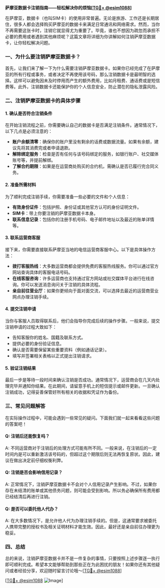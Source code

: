 **萨摩亚数据卡注销指南——轻松解决你的烦恼[[TG💪+ @esim1088](https://t.me/s/esim1088)]**

在萨摩亚，数据卡（也叫SIM卡）的使用非常普遍。无论是旅游、工作还是长期居住，很多人都会选择购买萨摩亚的数据卡来满足日常通讯和网络需求。然而，当你不再需要这张卡时，注销它就显得尤为重要了。毕竟，谁也不想因为疏忽而承担不必要的费用或者遇到其他麻烦呢？这篇文章将详细为你讲解如何注销萨摩亚数据卡，让你轻松解决问题。

### 一、为什么要注销萨摩亚数据卡？

首先，让我们来了解一下为什么需要注销萨摩亚数据卡。如果你已经完成了在萨摩亚的所有行程或事务，或者决定不再使用该号码，那么注销数据卡是最明智的选择。这样可以避免因未及时停用而产生的额外费用，比如月租费、通话费或是短信费等。此外，注销数据卡还能保护你的个人信息安全，防止潜在的隐私泄露风险。

### 二、注销萨摩亚数据卡的具体步骤

#### 1. 确认是否符合注销条件

在开始注销流程之前，你需要确认自己的数据卡是否满足注销条件。通常情况下，以下几点是必须注意的：

- **账户余额清零**：确保你的账户里没有剩余的话费或数据流量。如果有余额，建议先将其消费完或者申请退款。
- **解除绑定服务**：检查是否有任何与该号码绑定的服务，如银行账户、社交媒体账号等，并提前解绑。
- **了解合约期限**：如果是在运营商处购买的合约机，需确认是否已履行完合同义务。

#### 2. 准备所需材料

为了顺利完成注销手续，你需要准备一些必要的文件和个人信息：

- **有效身份证件**：包括护照、身份证或其他官方认可的身份证明文件。
- **SIM卡**：带上你要注销的萨摩亚数据卡本身。
- **联系信息记录**：包括你的注册手机号码、电子邮件地址以及最近的账单详情等。

#### 3. 联系运营商客服

接下来，你需要直接联系萨摩亚当地的电信运营商客服中心。以下是具体操作方法：

- **拨打客服热线**：大多数运营商都会提供免费的客服热线服务。你可以通过官方网站查询具体的客服电话号码。
- **在线客服咨询**：许多运营商也支持通过官方网站或社交媒体平台进行在线咨询。你可以发送消息询问关于注销的具体流程。
- **亲自前往营业厅**：如果你更倾向于面对面交流，可以选择去最近的运营商营业网点办理注销手续。

#### 4. 提交注销申请

当你与客服人员取得联系后，他们会指导你完成后续的操作步骤。一般来说，提交注销申请的过程大致如下：

- 告知客服你的姓名、国籍及联系方式。
- 提供必要的身份验证信息。
- 确认是否需要保留某些重要资料（例如通话记录）。
- 填写并签署相关表格以正式提出注销请求。

#### 5. 验证注销结果

最后一步是等待一段时间来确认注销是否成功。通常情况下，运营商会在几天内处理完毕并通知你结果。在此期间，请留意手机上的短信提示或邮件更新。一旦确认注销成功，记得妥善保管好所有相关的收据和凭证作为备份。

### 三、常见问题解答

在实际操作过程中，可能会遇到一些常见的疑问。下面我们就一起来看看这些问题的答案吧！

#### Q: 注销后还能恢复吗？
A: 不同运营商对于注销后的处理方式可能有所不同。一般来说，在注销后的一定时间内是可以重新激活该号码的，但超过这个期限后则无法再恢复原状。因此，建议在做出决定前仔细权衡利弊。

#### Q: 注销是否会影响信用记录？
A: 正常情况下，注销萨摩亚数据卡不会对个人信用记录产生影响。不过，如果你存在未结清的账单或其他债务问题，则可能会受到影响。所以务必确保所有费用都已经结清后再进行注销。

#### Q: 是否可以委托他人代办？
A: 在大多数情况下，是允许他人代为办理注销手续的。但是，这通常要求被委托人携带完整的授权书及相关证明材料才能生效。因此，最好还是亲自前往办理更为稳妥。

### 四、总结

总的来说，注销萨摩亚数据卡并不是一件复杂的事情，只要按照上述步骤逐一执行即可顺利完成。希望本文能够帮助到那些正在为此困扰的朋友！如果你还有其他疑问或者经验分享，欢迎随时留言讨论哦～[[TG💪+ @esim1088](https://t.me/s/esim1088)]

[[TG💪+ @esim1088](https://t.me/s/esim1088) ![Image](https://i.postimg.cc/4NQfJmqS/Snipaste-2025-05-13-00-14-12.png)]